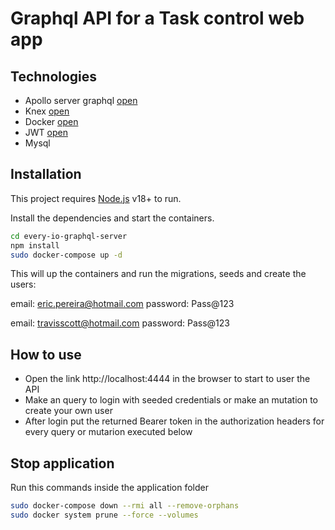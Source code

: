 # Graphql API for a Task control web app
## Technologies
- Apollo server graphql [open](https://www.apollographql.com/docs/apollo-server/)
- Knex [open](https://knexjs.org/)
- Docker [open](https://www.docker.com/)
- JWT [open](https://github.com/auth0/node-jsonwebtoken)
- Mysql

## Installation

This project requires [Node.js](https://nodejs.org/) v18+ to run.

Install the dependencies and start the containers.

```sh
cd every-io-graphql-server
npm install
sudo docker-compose up -d
```

This will up the containers and run the migrations, seeds and create the users:

email: eric.pereira@hotmail.com password: Pass@123

email: travisscott@hotmail.com password: Pass@123

## How to use

- Open the link http://localhost:4444 in the browser to start to user the API
- Make an query to login with seeded credentials or make an mutation to create your own user
- After login put the returned Bearer token in the authorization headers for every query or mutarion executed below

## Stop application

Run this commands inside the application folder

```sh
sudo docker-compose down --rmi all --remove-orphans
sudo docker system prune --force --volumes
```

